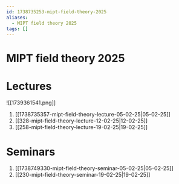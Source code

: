 ```yaml
---
id: 1738735253-mipt-field-theory-2025
aliases:
  - MIPT field theory 2025
tags: []
---
```


# MIPT field theory 2025
# Lectures
![[1739361541.png]]
1. [[1738735357-mipt-field-theory-lecture-05-02-25|05-02-25]]
2. [[328-mipt-field-theory-lecture-12-02-25|12-02-25]]
3. [[258-mipt-field-theory-lecture-19-02-25|19-02-25]]


# Seminars
1. [[1738749330-mipt-field-theory-seminar-05-02-25|05-02-25]]
2. [[230-mipt-field-theory-seminar-19-02-25|19-02-25]]
